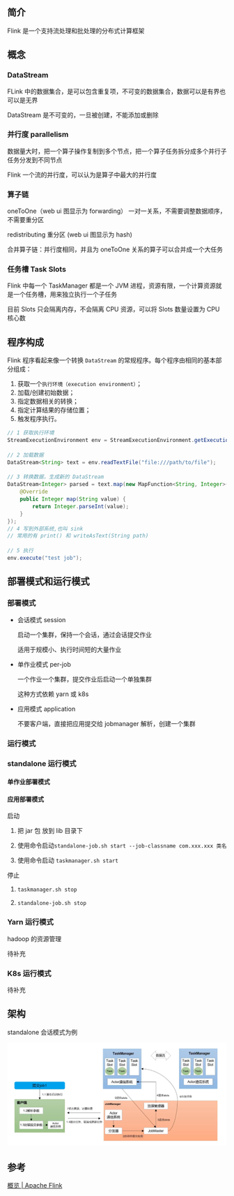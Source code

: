 ## 简介

Flink 是一个支持流处理和批处理的分布式计算框架

## 概念

### DataStream

FLink 中的数据集合，是可以包含重复项，不可变的数据集合，数据可以是有界也可以是无界

DataStream 是不可变的，一旦被创建，不能添加或删除

### 并行度 parallelism

数据量大时，把一个算子操作复制到多个节点，把一个算子任务拆分成多个并行子任务分发到不同节点

Flink 一个流的并行度，可以认为是算子中最大的并行度

### 算子链

oneToOne（web ui 图显示为 forwarding） 一对一关系，不需要调整数据顺序，不需要重分区

redistributing 重分区 (web ui 图显示为 hash)

合并算子链：并行度相同，并且为 oneToOne 关系的算子可以合并成一个大任务

### 任务槽 Task Slots

Flink 中每一个 TaskManager 都是一个 JVM 进程，资源有限，一个计算资源就是一个任务槽，用来独立执行一个子任务

目前 Slots 只会隔离内存，不会隔离 CPU 资源，可以将 Slots 数量设置为 CPU 核心数

## 程序构成

Flink 程序看起来像一个转换 `DataStream` 的常规程序。每个程序由相同的基本部分组成：

1. 获取一个`执行环境（execution environment）`；
2. 加载/创建初始数据；
3. 指定数据相关的转换；
4. 指定计算结果的存储位置；
5. 触发程序执行。

```java
// 1 获取执行环境
StreamExecutionEnvironment env = StreamExecutionEnvironment.getExecutionEnvironment();

// 2 加载数据
DataStream<String> text = env.readTextFile("file:///path/to/file");

// 3 转换数据，生成新的 DataStream
DataStream<Integer> parsed = text.map(new MapFunction<String, Integer>() {
    @Override
    public Integer map(String value) {
        return Integer.parseInt(value);
    }
});
// 4 写到外部系统,也叫 sink
// 常用的有 print() 和 writeAsText(String path)

// 5 执行
env.execute("test job");
```

## 部署模式和运行模式

### 部署模式

+ 会话模式 session

  启动一个集群，保持一个会话，通过会话提交作业

  适用于规模小、执行时间短的大量作业

+ 单作业模式 per-job

  一个作业一个集群，提交作业后启动一个单独集群

  这种方式依赖 yarn 或 k8s

+ 应用模式 application

  不要客户端，直接把应用提交给 jobmanager 解析，创建一个集群

### 运行模式

### standalone 运行模式

#### 单作业部署模式



#### 应用部署模式

启动

1. 把 jar 包 放到 lib 目录下

2. 使用命令启动`standalone-job.sh start --job-classname com.xxx.xxx 类名`

3. 使用命令启动 `taskmanager.sh start`

停止

1. `taskmanager.sh stop`

2. `standalone-job.sh stop`

### Yarn 运行模式

hadoop 的资源管理

待补充

### K8s 运行模式

待补充

## 架构

standalone 会话模式为例

![image-20230611164015593](./assets/image-20230611164015593.png)

## 参考

[概览 | Apache Flink](https://nightlies.apache.org/flink/flink-docs-release-1.16/zh/docs/dev/datastream/overview/)